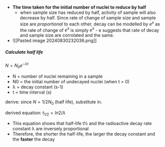 - **The time taken for the initial number of nuclei to reduce by half** 
	- when sample size has reduced by half, activity of sample will also decrease by half. Since rate of change of sample size and sample size are $proportional$ to each other, decay can be modelled by $e^x$ as the rate of change of $e^x$ is simply $e^x$ - e suggests that rate of decay and sample size are corrolated and the same.
- ![[Pasted image 20240830232036.png]]
##### Calculate half life

$N=N_0e^{-\lambda t}$  
- N = number of nuclei remaining in a sample
- N0 = the initial number of undecayed nuclei (when t = 0)
- λ = decay constant (s-1)
- t = time interval (s)

derive: since $N = 1/2 N_0$ (half life), substitute in.

derived equation: $t_{1/2} = ln2/\lambda$ 
- This equation shows that half-life t½ and the radioactive decay rate constant λ are inversely proportional
- Therefore, the shorter the half-life, the larger the decay constant and the **faster** the decay
